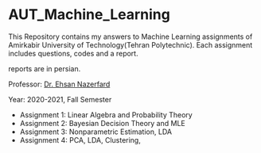 # AUT_Machine_Learning


This Repository contains my answers to Machine Learning assignments of Amirkabir University of Technology(Tehran Polytechnic). Each assignment includes questions, codes and a report.

reports are in persian.

Professor: [Dr. Ehsan Nazerfard](https://ce.aut.ac.ir/~nazerfard/main.htm)

Year: 2020-2021, Fall Semester

- Assignment 1: Linear Algebra and Probability Theory
- Assignment 2: Bayesian Decision Theory and MLE
- Assignment 3: Nonparametric Estimation, LDA
- Assignment 4: PCA, LDA, Clustering,
